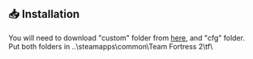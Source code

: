 ## 📥 Installation
You will need to download "custom" folder from [here](https://www.mediafire.com/file/nlcge0yrw98fy3n/custom.zip/file), and "cfg" folder.
<br>
Put both folders in ..\steamapps\common\Team Fortress 2\tf\
